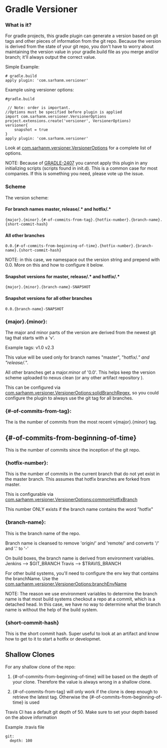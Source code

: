 # Gradle Versioner

### What is it?

For gradle projects, this gradle plugin can generate a version based on git tags and other pieces of information from the git repo. Because the version is derived from the state of your git repo, you don't have to worry about maintaining the version value in your gradle.build file as you merge and/or branch; it'll always output the correct value.

Simple Example:
    
    # gradle.build
    apply plugin: 'com.sarhanm.versioner'
    
Example using versioner options:

    #gradle.build

     // Note: order is important.
    //Options must be specified before plugin is applied
    import com.sarhanm.versioner.VersionerOptions
    project.extensions.create('versioner', VersionerOptions)
    versioner{
        snapshot = true
    }
    apply plugin: 'com.sarhanm.versioner'

Look at [com.sarhanm.versioner.VersionerOptions](../src/main/groovy/com/sarhanm/versioner/VersionerOptions.groovy) for a complete list of options.

NOTE: Because of [GRADLE-2407](https://issues.gradle.org/browse/GRADLE-2407) you cannot apply this plugin in any initializing scripts (scripts found in init.d).
This is a common case for most companies. If this is something you need, please vote up the issue.

### Scheme

The version scheme:

#### For branch names master, release/.* and hotfix/.*

    {major}.{minor}.{#-of-commits-from-tag}.{hotfix-number}.{branch-name}.{short-commit-hash}
 
#### All other branches

    0.0.{#-of-commits-from-beginning-of-time}.{hotfix-number}.{branch-name}.{short-commit-hash}

NOTE: in this case, we namespace out the version string and prepend with 0.0. More on this and how to configure it below. 

#### Snapshot versions for master, release/.* and hotfix/.*
    
    {major}.{minor}.{branch-name}-SNAPSHOT

#### Snapshot versions for all other branches

    0.0.{branch-name}-SNAPSHOT    

### {major}.{minor}:

The major and minor parts of the version are derived from the newest git tag that starts with a 'v'. 
 
Example tags:
    v1.0
    v2.3

This value will be used only for branch names "master", "hotfix/.*" and "release/.*". 

All other branches get a major.minor of '0.0'. This helps keep the version scheme uploaded to nexus clean (or any other artifact repository ).
 
This can be configured via [com.sarhanm.versioner.VersionerOptions:solidBranchRegex](../src/main/groovy/com/sarhanm/versioner/VersionerOptions.groovy), so you could configure the plugin to always use the git tag for all branches. 
 
### {#-of-commits-from-tag}:
 
The is the number of commits from the most recent v{major}.{minor} tag.

## {#-of-commits-from-beginning-of-time}

This is the number of commits since the inception of the git repo.

### {hotfix-number}:

This is the number of commits in the current branch that do not yet exist in the master branch. This assumes that hotfix branches are forked from master. 

This is configurable via [com.sarhanm.versioner.VersionerOptions:commonHotfixBranch](../src/main/groovy/com/sarhanm/versioner/VersionerOptions.groovy)

This number ONLY exists if the branch name contains the word "hotfix"

### {branch-name}:

This is the branch name of the repo. 

Branch name is cleansed to remove 'origin/' and 'remote/' and converts '/' and '.' to '-'

On build boxes, the branch name is derived from environment variables.
Jenkins --> $GIT_BRANCH
Travis --> $TRAVIS_BRANCH

For other build systems, you'll need to configure the env key that contains the branchName. Use the [com.sarhanm.versioner.VersionerOptions:branchEnvName](../src/main/groovy/com/sarhanm/versioner/VersionerOptions.groovy)

NOTE: The reason we use environment variables to determine the branch name is that most build systems checkout a repo at a commit, which is a detached head. In this case, we have no way to determine what the branch name is without the help of the build system.

### {short-commit-hash}

This is the short commit hash. Super useful to look at an artifact and know how to get to it to start a hotfix or developmet.

## Shallow Clones
For any shallow clone of the repo:

1. {#-of-commits-from-beginning-of-time} will be based on the depth of your clone. Therefore the value is always wrong in a shallow clone.

1. {#-of-commits-from-tag} will only work if the clone is deep enough to retrieve the latest tag. Otherwise the {#-of-commits-from-beginning-of-time} is used   

Travis CI has a default git depth of 50. Make sure to set your depth based on the above information

Example .travis file

```
git:
  depth: 100
```
